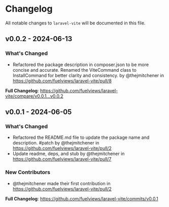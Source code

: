 # Changelog

All notable changes to `laravel-vite` will be documented in this file.

## v0.0.2 - 2024-06-13

### What's Changed

* Refactored the package description in composer.json to be more concise and accurate. Renamed the ViteCommand class to InstallCommand for better clarity and consistency. by @thejmitchener in https://github.com/fuelviews/laravel-vite/pull/8

**Full Changelog**: https://github.com/fuelviews/laravel-vite/compare/v0.0.1...v0.0.2

## v0.0.1 - 2024-06-05

### What's Changed

* Refactored the README.md file to update the package name and description. #patch by @thejmitchener in https://github.com/fuelviews/laravel-vite/pull/2
* Update readme, deps, and stub by @thejmitchener in https://github.com/fuelviews/laravel-vite/pull/7

### New Contributors

* @thejmitchener made their first contribution in https://github.com/fuelviews/laravel-vite/pull/2

**Full Changelog**: https://github.com/fuelviews/laravel-vite/commits/v0.0.1
